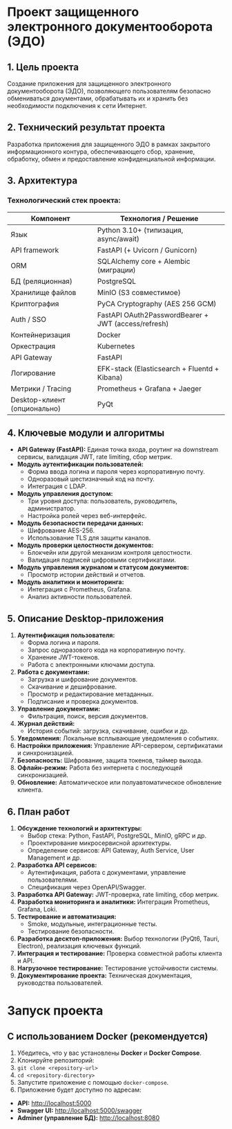 

<h1>Проект защищенного электронного документооборота (ЭДО)</h1>

<div class="section">
<h2>1. Цель проекта</h2>
<p>Создание приложения для защищенного электронного документооборота (ЭДО), позволяющего пользователям безопасно обмениваться документами, обрабатывать их и хранить без необходимости подключения к сети Интернет.</p>
</div>

<div class="section">
<h2>2. Технический результат проекта</h2>
<p>Разработка приложения для защищенного ЭДО в рамках закрытого информационного контура, обеспечивающего сбор, хранение, обработку, обмен и предоставление конфиденциальной информации.</p>
</div>

<div class="section">
<h2>3. Архитектура</h2>
<h3>Технологический стек проекта:</h3>
<table>
    <thead>
        <tr>
            <th>Компонент</th>
            <th>Технология / Решение</th>
        </tr>
    </thead>
    <tbody>
        <tr><td>Язык</td><td>Python 3.10+ (типизация, async/await)</td></tr>
        <tr><td>API framework</td><td>FastAPI (+ Uvicorn / Gunicorn)</td></tr>
        <tr><td>ORM</td><td>SQLAlchemy core + Alembic (миграции)</td></tr>
        <tr><td>БД (реляционная)</td><td>PostgreSQL</td></tr>
        <tr><td>Хранилище файлов</td><td>MinIO (S3 совместимое)</td></tr>
        <tr><td>Криптография</td><td>PyCA Cryptography (AES 256 GCM)</td></tr>
        <tr><td>Auth / SSO</td><td>FastAPI OAuth2PasswordBearer + JWT (access/refresh)</td></tr>
        <tr><td>Контейнеризация</td><td>Docker</td></tr>
        <tr><td>Оркестрация</td><td>Kubernetes</td></tr>
        <tr><td>API Gateway</td><td>FastAPI</td></tr>
        <tr><td>Логирование</td><td>EFK-stack (Elasticsearch + Fluentd + Kibana)</td></tr>
        <tr><td>Метрики / Tracing</td><td>Prometheus + Grafana + Jaeger</td></tr>
        <tr><td>Desktop-клиент (опционально)</td><td>PyQt</td></tr>
    </tbody>
</table>
</div>

<div class="section">
<h2>4. Ключевые модули и алгоритмы</h2>
<ul>
    <li><strong>API Gateway (FastAPI):</strong> Единая точка входа, роутинг на downstream сервисы, валидация JWT, rate limiting, сбор метрик.</li>
    <li><strong>Модуль аутентификации пользователей:</strong>
        <ul>
            <li>Форма ввода логина и пароля через корпоративную почту.</li>
            <li>Одноразовый шестизначный код на почту.</li>
            <li>Интеграция с LDAP.</li>
        </ul>
    </li>
    <li><strong>Модуль управления доступом:</strong>
        <ul>
            <li>Три уровня доступа: пользователь, руководитель, администратор.</li>
            <li>Настройка ролей через веб-интерфейс.</li>
        </ul>
    </li>
    <li><strong>Модуль безопасности передачи данных:</strong>
        <ul>
            <li>Шифрование AES-256.</li>
            <li>Использование TLS для защиты каналов.</li>
        </ul>
    </li>
    <li><strong>Модуль проверки целостности документов:</strong>
        <ul>
            <li>Блокчейн или другой механизм контроля целостности.</li>
            <li>Валидация подписей цифровыми сертификатами.</li>
        </ul>
    </li>
    <li><strong>Модуль управления журналом и статусом документов:</strong>
        <ul>
            <li>Просмотр истории действий и отчетов.</li>
        </ul>
    </li>
    <li><strong>Модуль аналитики и мониторинга:</strong>
        <ul>
            <li>Интеграция с Prometheus, Grafana.</li>
            <li>Анализ активности пользователей.</li>
        </ul>
    </li>
</ul>
</div>

<div class="section">
<h2>5. Описание Desktop-приложения</h2>
<ol>
    <li><strong>Аутентификация пользователя:</strong>
        <ul>
            <li>Форма логина и пароля.</li>
            <li>Запрос одноразового кода на корпоративную почту.</li>
            <li>Хранение JWT-токенов.</li>
            <li>Работа с электронными ключами доступа.</li>
        </ul>
    </li>
    <li><strong>Работа с документами:</strong>
        <ul>
            <li>Загрузка и шифрование документов.</li>
            <li>Скачивание и дешифрование.</li>
            <li>Просмотр и редактирование метаданных.</li>
            <li>Подписание и проверка документов.</li>
        </ul>
    </li>
    <li><strong>Управление документами:</strong>
        <ul>
            <li>Фильтрация, поиск, версия документов.</li>
        </ul>
    </li>
    <li><strong>Журнал действий:</strong>
        <ul>
            <li>История событий: загрузка, скачивание, ошибки и др.</li>
        </ul>
    </li>
    <li><strong>Уведомления:</strong> Локальные всплывающие уведомления о событиях.</li>
    <li><strong>Настройки приложения:</strong> Управление API-сервером, сертификатами и синхронизацией.</li>
    <li><strong>Безопасность:</strong> Шифрование, защита токенов, таймер выхода.</li>
    <li><strong>Офлайн-режим:</strong> Работа без интернета с последующей синхронизацией.</li>
    <li><strong>Обновление:</strong> Автоматическое или полуавтоматическое обновление клиента.</li>
</ol>
</div>

<div class="section">
<h2>6. План работ</h2>
<ol>
    <li><strong>Обсуждение технологий и архитектуры:</strong>
        <ul>
            <li>Выбор стека: Python, FastAPI, PostgreSQL, MinIO, gRPC и др.</li>
            <li>Проектирование микросервисной архитектуры.</li>
            <li>Определение сервисов: API Gateway, Auth Service, User Management и др.</li>
        </ul>
    </li>
    <li><strong>Разработка API сервисов:</strong>
        <ul>
            <li>Аутентификация, работа с документами, управление пользователями.</li>
            <li>Спецификация через OpenAPI/Swagger.</li>
        </ul>
    </li>
    <li><strong>Разработка API Gateway:</strong> JWT-проверка, rate limiting, сбор метрик.</li>
    <li><strong>Разработка мониторинга и аналитики:</strong> Интеграция Prometheus, Grafana, Loki.</li>
    <li><strong>Тестирование и автоматизация:</strong>
        <ul>
            <li>Smoke, модульные, интеграционные тесты.</li>
            <li>Тестирование безопасности.</li>
        </ul>
    </li>
    <li><strong>Разработка десктоп-приложения:</strong> Выбор технологии (PyQt6, Tauri, Electron), реализация ключевых функций.</li>
    <li><strong>Интеграция и тестирование:</strong> Проверка совместной работы клиента и API.</li>
    <li><strong>Нагрузочное тестирование:</strong> Тестирование устойчивости системы.</li>
    <li><strong>Документирование проекта:</strong> Техническая документация, руководства пользователей.</li>
</ol>

<h1>Запуск проекта</h1>

<h2>С использованием Docker (рекомендуется)</h2>
<ol>
    <li>Убедитесь, что у вас установлены <strong>Docker</strong> и <strong>Docker Compose</strong>.</li>
    <li>Клонируйте репозиторий:</li>
    <li><code>git clone &lt;repository-url&gt;</code></li>
    <li><code>cd &lt;repository-directory&gt;</code></li>
    <li>Запустите приложение с помощью <code>docker-compose</code>.</li>
    <li>Приложение будет доступно по адресам:</li>
</ol>

<div class="links">
    <ul>
        <li><strong>API:</strong> <a href="http://localhost:5000" target="_blank">http://localhost:5000</a></li>
        <li><strong>Swagger UI:</strong> <a href="http://localhost:5000/swagger" target="_blank">http://localhost:5000/swagger</a></li>
        <li><strong>Adminer (управление БД):</strong> <a href="http://localhost:8080" target="_blank">http://localhost:8080</a></li>
    </ul>
</div>
</div>
